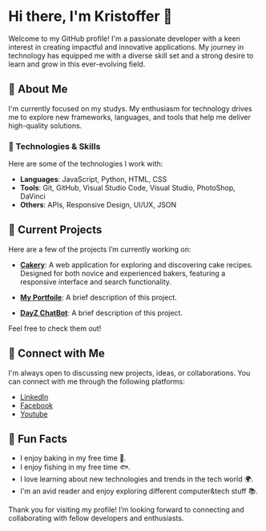 # Hi there, I'm Kristoffer 👋

Welcome to my GitHub profile! I'm a passionate developer with a keen interest in creating impactful and innovative applications. My journey in technology has equipped me with a diverse skill set and a strong desire to learn and grow in this ever-evolving field.

## 🚀 About Me

I'm currently focused on my studys. My enthusiasm for technology drives me to explore new frameworks, languages, and tools that help me deliver high-quality solutions. 

### 🔧 Technologies & Skills

Here are some of the technologies I work with:

- **Languages**: JavaScript, Python, HTML, CSS
- **Tools**: Git, GitHub, Visual Studio Code, Visual Studio, PhotoShop, DaVinci
- **Others**: APIs, Responsive Design, UI/UX, JSON

## 🌱 Current Projects

Here are a few of the projects I’m currently working on:

- **[Cakery](https://github.com/zarser/Cakery)**: A web application for exploring and discovering cake recipes. Designed for both novice and experienced bakers, featuring a responsive interface and search functionality.

- **[My Portfoile](https://github.com/Zarser/PortFolie-new)**: A brief description of this project.

- **[DayZ ChatBot](https://github.com/Zarser/Dayz-Support-Bot)**: A brief description of this project.

Feel free to check them out!

## 🤝 Connect with Me

I'm always open to discussing new projects, ideas, or collaborations. You can connect with me through the following platforms:

- [LinkedIn](https://www.linkedin.com/in/kristoffer-hansson-33248a229/)
- [Facebook](https://www.facebook.com/profile.php?id=100009375588361)
- [Youtube](https://www.youtube.com/@kmk.fishing)

## 🌟 Fun Facts

- I enjoy baking in my free time 🍰.
- I enjoy fishing in my free time 🐟.
- I love learning about new technologies and trends in the tech world 🌍.
- I'm an avid reader and enjoy exploring different computer&tech stuff 📚.

Thank you for visiting my profile! I’m looking forward to connecting and collaborating with fellow developers and enthusiasts.
